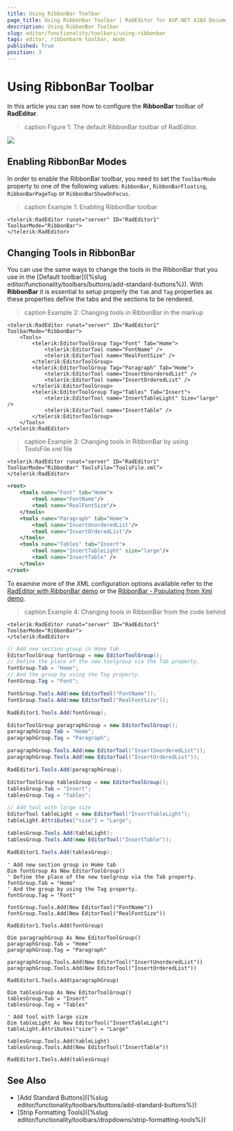 ```yaml
---
title: Using RibbonBar Toolbar
page_title: Using RibbonBar Toolbar | RadEditor for ASP.NET AJAX Documentation
description: Using RibbonBar Toolbar
slug: editor/functionality/toolbars/using-ribbonbar
tags: editor, ribbonbarm toolbar, mode
published: True
position: 3
---
```


# Using RibbonBar Toolbar

In this article you can see how to configure the **RibbonBar** toolbar of **RadEditor**. 

>caption Figure 1: The default RibbonBar toolbar of RadEditor.

![](images/ribbonbar.png)

## Enabling RibbonBar Modes

In order to enable the RibbonBar toolbar, you need to set the `ToolbarMode` property to one of the following values: `RibbonBar`, `RibbonBarFloating`, `RibbonBarPageTop` or `RibbonBarShowOnFocus`.

>caption Example 1: Enabling RibbonBar toolbar

````ASP.NET
<telerik:RadEditor runat="server" ID="RadEditor1" ToolbarMode="RibbonBar">
</telerik:RadEditor>
````

## Changing Tools in RibbonBar

You can use the same ways to change the tools in the RibbonBar that you use in the [Default toolbar]({%slug editor/functionality/toolbars/buttons/add-standard-buttons%}). With **RibbonBar** it is essential to setup properly the `Tab` and `Tag` properties as these properties define the tabs and the sections to be rendered.



>caption Example 2: Changing tools in RibbonBar in the markup

````ASP.NET
<telerik:RadEditor runat="server" ID="RadEditor1" ToolbarMode="RibbonBar">
    <Tools>
        <telerik:EditorToolGroup Tag="Font" Tab="Home">
            <telerik:EditorTool name="FontName" />
            <telerik:EditorTool name="RealFontSize" />
        </telerik:EditorToolGroup>
        <telerik:EditorToolGroup Tag="Paragraph" Tab="Home">
            <telerik:EditorTool name="InsertUnorderedList" />
            <telerik:EditorTool name="InsertOrderedList" />
        </telerik:EditorToolGroup>
        <telerik:EditorToolGroup Tag="Tables" Tab="Insert">
            <telerik:EditorTool name="InsertTableLight" Size="large" />
            <telerik:EditorTool name="InsertTable" />
        </telerik:EditorToolGroup>
    </Tools>
</telerik:RadEditor>
````

>caption Example 3: Changing tools in RibbonBar by using ToolsFile.xml file

````ASP.NET
<telerik:RadEditor runat="server" ID="RadEditor1" ToolbarMode="RibbonBar" ToolsFile="ToolsFile.xml">
</telerik:RadEditor>
````
````XML
<root>
    <tools name="Font" tab="Home">
        <tool name="FontName"/>
        <tool name="RealFontSize"/>
    </tools>
    <tools name="Paragraph" tab="Home">
        <tool name="InsertUnorderedList"/>
        <tool name="InsertOrderedList"/>
    </tools>
    <tools name="Tables" tab="Insert">
        <tool name="InsertTableLight" size="large"/>
        <tool name="InsertTable" />
    </tools>
</root>
````

To examine more of the XML configuration options available refer to the [RadEditor with RibbonBar demo](https://demos.telerik.com/aspnet-ajax/controls/examples/integration/ribbonbarandeditor/defaultcs.aspx?product=editor) or the [RibbonBar - Populating from Xml demo](https://demos.telerik.com/aspnet-ajax/ribbonbar/examples/populatingfromxml/defaultcs.aspx).

>caption Example 4: Changing tools in RibbonBar from the code behind

````ASP.NET
<telerik:RadEditor runat="server" ID="RadEditor1" ToolbarMode="RibbonBar">
</telerik:RadEditor>
````
````C#
// Add new section group in Home tab 
EditorToolGroup fontGroup = new EditorToolGroup();
// Define the place of the new toolgroup via the Tab property.
fontGroup.Tab = "Home";
// And the group by using the Tag property.
fontGroup.Tag = "Font";

fontGroup.Tools.Add(new EditorTool("FontName"));
fontGroup.Tools.Add(new EditorTool("RealFontSize"));

RadEditor1.Tools.Add(fontGroup);

EditorToolGroup paragraphGroup = new EditorToolGroup();
paragraphGroup.Tab = "Home";
paragraphGroup.Tag = "Paragraph";

paragraphGroup.Tools.Add(new EditorTool("InsertUnorderedList"));
paragraphGroup.Tools.Add(new EditorTool("InsertOrderedList"));

RadEditor1.Tools.Add(paragraphGroup);

EditorToolGroup tablesGroup = new EditorToolGroup();
tablesGroup.Tab = "Insert";
tablesGroup.Tag = "Tables";

// Add tool with large size
EditorTool tableLight = new EditorTool("InsertTableLight");
tableLight.Attributes["size"] = "Large";

tablesGroup.Tools.Add(tableLight);
tablesGroup.Tools.Add(new EditorTool("InsertTable"));

RadEditor1.Tools.Add(tablesGroup);
````
````VB
' Add new section group in Home tab 
Dim fontGroup As New EditorToolGroup()
' Define the place of the new toolgroup via the Tab property.
fontGroup.Tab = "Home"
' And the group by using the Tag property.
fontGroup.Tag = "Font"

fontGroup.Tools.Add(New EditorTool("FontName"))
fontGroup.Tools.Add(New EditorTool("RealFontSize"))

RadEditor1.Tools.Add(fontGroup)

Dim paragraphGroup As New EditorToolGroup()
paragraphGroup.Tab = "Home"
paragraphGroup.Tag = "Paragraph"

paragraphGroup.Tools.Add(New EditorTool("InsertUnorderedList"))
paragraphGroup.Tools.Add(New EditorTool("InsertOrderedList"))

RadEditor1.Tools.Add(paragraphGroup)

Dim tablesGroup As New EditorToolGroup()
tablesGroup.Tab = "Insert"
tablesGroup.Tag = "Tables"

' Add tool with large size
Dim tableLight As New EditorTool("InsertTableLight")
tableLight.Attributes("size") = "Large"

tablesGroup.Tools.Add(tableLight)
tablesGroup.Tools.Add(New EditorTool("InsertTable"))

RadEditor1.Tools.Add(tablesGroup)
````

## See Also

* [Add Standard Buttons]({%slug editor/functionality/toolbars/buttons/add-standard-buttons%})
* [Strip Formatting Tools]({%slug editor/functionality/toolbars/dropdowns/strip-formatting-tools%})
